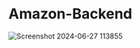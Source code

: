 # Amazon-Backend
![Screenshot 2024-06-27 113855](https://github.com/sumitsahare29/Amazon-Backend/assets/150141518/b84a8097-5424-4c33-b579-dbd788a63b9e)
